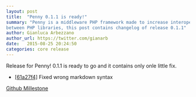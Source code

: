 ```yaml
---
layout: post
title:  "Penny 0.1.1 is ready!"
summary: "Penny is a middleware PHP framework made to increase interoperability
between PHP libraries, this post contains changelog of release 0.1.1"
author: Gianluca Arbezzano
author_url: https://twitter.com/gianarb
date:   2015-08-25 20:24:50
categories: core release
---
```

Release for Penny! 0.1.1 is ready to go and it contains only onle little fix.

* [[61a27f4]](https://github.com/gianarb/penny/commit/61a27f4) Fixed wrong markdown syntax

[Github Millestone](https://github.com/pennyphp/penny/releases/tag/0.1.1)
